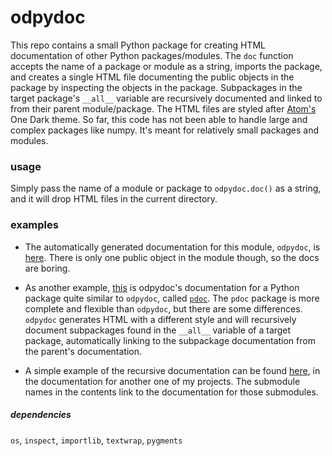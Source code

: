 # odpydoc

This repo contains a small Python package for creating HTML documentation of other Python packages/modules. The `doc` function accepts the name of a package or module as a string, imports the package, and creates a single HTML file documenting the public objects in the package by inspecting the objects in the package. Subpackages in the target package's `__all__` variable are recursively documented and linked to from their parent module/package. The HTML files are styled after [Atom's](https://atom.io/) One Dark theme. So far, this code has not been able to handle large and complex packages like numpy. It's meant for relatively small packages and modules.

### usage
Simply pass the name of a module or package to `odpydoc.doc()` as a string, and it will drop HTML files in the current directory.

### examples
* The automatically generated documentation for this module, `odpydoc`, is [here](http://mbaum1122.github.io/odpydoc). There is only one public object in the module though, so the docs are boring.

* As another example, [this](http://mbaum1122.github.io/odpydoc/pdoc.html) is odpydoc's documentation for a Python package quite similar to `odpydoc`, called [`pdoc`](https://github.com/BurntSushi/pdoc). The `pdoc` package is more complete and flexible than `odpydoc`, but there are some differences. `odpydoc` generates HTML with a different style and will recursively document subpackages found in the `__all__` variable of a target package, automatically linking to the subpackage documentation from the parent's documentation.

* A simple example of the recursive documentation can be found [here](http://mbaum1122.github.io/emf/), in the documentation for another one of my projects. The submodule names in the contents link to the documentation for those submodules.

##### dependencies
`os`, `inspect`, `importlib`, `textwrap`, `pygments`
